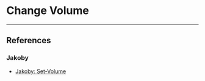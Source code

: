 # Change Volume

---
## References

### Jakoby

- [Jakoby: Set-Volume](https://github.com/I-Am-Jakoby/PowerShell-for-Hackers/blob/main/Functions/Set-Volume.md)